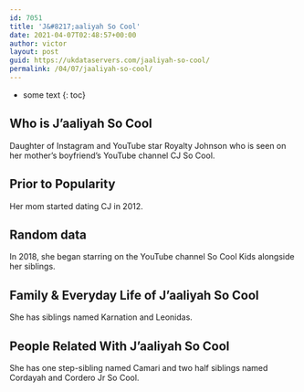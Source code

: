 ```yaml
---
id: 7051
title: 'J&#8217;aaliyah So Cool'
date: 2021-04-07T02:48:57+00:00
author: victor
layout: post
guid: https://ukdataservers.com/jaaliyah-so-cool/
permalink: /04/07/jaaliyah-so-cool/
---
```


* some text
{: toc}


## Who is J&#8217;aaliyah So Cool



Daughter of Instagram and YouTube star Royalty Johnson who is seen on her mother&#8217;s boyfriend&#8217;s YouTube channel CJ So Cool. 

                
                
                
## Prior to Popularity



Her mom started dating CJ in 2012.

                
                
                
## Random data



In 2018, she began starring on the YouTube channel So Cool Kids alongside her siblings.

                
                
                
## Family & Everyday Life of J&#8217;aaliyah So Cool



She has siblings named Karnation and Leonidas.

                
                
                
## People Related With J&#8217;aaliyah So Cool



She has one step-sibling named Camari and two half siblings named Cordayah and Cordero Jr So Cool.

                
              
            
          
          
          